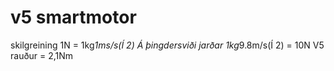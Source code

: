 <h1>v5 smartmotor</h1>



skilgreining 1N = 1kg*1ms/s(Í 2)
Á þingdersviði jarðar 1kg*9.8m/s(Í 2) = 10N
V5 rauður = 2,1Nm
